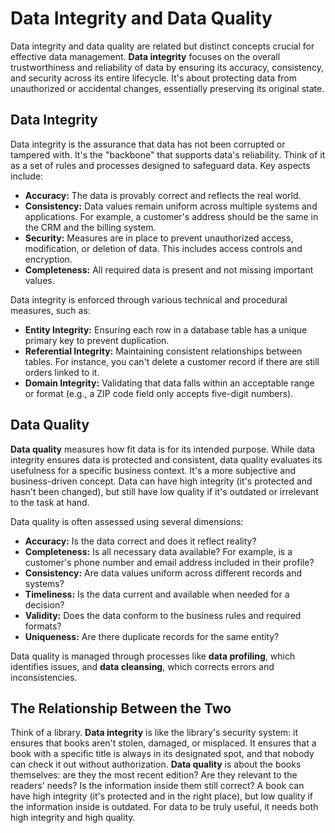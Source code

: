 # Data Integrity and Data Quality

Data integrity and data quality are related but distinct concepts crucial for effective data management. **Data integrity** focuses on the overall trustworthiness and reliability of data by ensuring its accuracy, consistency, and security across its entire lifecycle. It's about protecting data from unauthorized or accidental changes, essentially preserving its original state.

## Data Integrity

Data integrity is the assurance that data has not been corrupted or tampered with. It's the "backbone" that supports data's reliability. Think of it as a set of rules and processes designed to safeguard data. Key aspects include:

- **Accuracy:** The data is provably correct and reflects the real world.
- **Consistency:** Data values remain uniform across multiple systems and applications. For example, a customer's address should be the same in the CRM and the billing system.
- **Security:** Measures are in place to prevent unauthorized access, modification, or deletion of data. This includes access controls and encryption.
- **Completeness:** All required data is present and not missing important values.

Data integrity is enforced through various technical and procedural measures, such as:

- **Entity Integrity:** Ensuring each row in a database table has a unique primary key to prevent duplication.
- **Referential Integrity:** Maintaining consistent relationships between tables. For instance, you can't delete a customer record if there are still orders linked to it.
- **Domain Integrity:** Validating that data falls within an acceptable range or format (e.g., a ZIP code field only accepts five-digit numbers).

## Data Quality

**Data quality** measures how fit data is for its intended purpose. While data integrity ensures data is protected and consistent, data quality evaluates its usefulness for a specific business context. It's a more subjective and business-driven concept. Data can have high integrity (it's protected and hasn't been changed), but still have low quality if it's outdated or irrelevant to the task at hand.

Data quality is often assessed using several dimensions:

- **Accuracy:** Is the data correct and does it reflect reality?
- **Completeness:** Is all necessary data available? For example, is a customer's phone number and email address included in their profile?
- **Consistency:** Are data values uniform across different records and systems?
- **Timeliness:** Is the data current and available when needed for a decision?
- **Validity:** Does the data conform to the business rules and required formats?
- **Uniqueness:** Are there duplicate records for the same entity?

Data quality is managed through processes like **data profiling**, which identifies issues, and **data cleansing**, which corrects errors and inconsistencies.

## The Relationship Between the Two

Think of a library. **Data integrity** is like the library's security system: it ensures that books aren't stolen, damaged, or misplaced. It ensures that a book with a specific title is always in its designated spot, and that nobody can check it out without authorization. **Data quality** is about the books themselves: are they the most recent edition? Are they relevant to the readers' needs? Is the information inside them still correct? A book can have high integrity (it's protected and in the right place), but low quality if the information inside is outdated. For data to be truly useful, it needs both high integrity and high quality.

